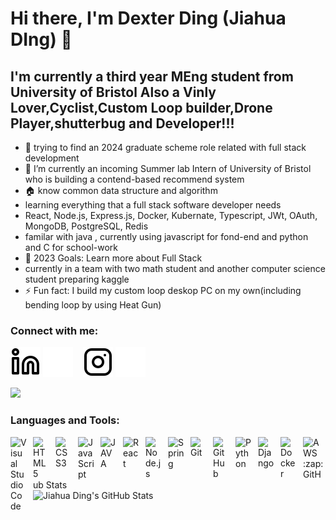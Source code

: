 # Hi there, I'm Dexter Ding (Jiahua DIng) 👋 


## I'm currently a third year MEng student from University of Bristol Also a Vinly Lover,Cyclist,Custom Loop builder,Drone Player,shutterbug and Developer!!!

- 👯 trying to find an 2024 graduate scheme role related with full stack development 
- 🌱 I’m currently an incoming Summer lab Intern of University of Bristol who is building a contend-based recommend system 
- 🏠 know common data structure and algorithm 
-    learning everything that a full stack software developer needs  
-    React, Node.js, Express.js, Docker, Kubernate, Typescript, JWt, OAuth, MongoDB, PostgreSQL, Redis
-   familar with java , currently using javascript for fond-end and python and C for school-work
- 🥅 2023 Goals: Learn more about Full Stack 
-    currently in a team with two math student and another computer science student preparing kaggle 
- ⚡ Fun fact: I build my custom loop deskop PC on my own(including bending loop by using Heat Gun)



### Connect with me:

[![website](./img/linkedin-light.svg)](https://www.linkedin.com/in/jiahua-ding-7933b1198/#gh-light-mode-only)
[![website](./img/linkedin-dark.svg)](https://www.linkedin.com/in/jiahua-ding-7933b1198/-dark-mode-only)
&nbsp;&nbsp;
[![website](./img/instagram-light.svg)](https://www.instagram.com/dieluft.ding.jd/#gh-light-mode-only)
[![website](./img/instagram-dark.svg)](https://www.instagram.com/dieluft.ding.jd/#gh-dark-mode-only)

<img align="right">
  <img width="250" src="https://media.tenor.com/wkjOrQp6eJgAAAAd/i-am-iron-man-iron-man.gif">
</img>

### Languages and Tools:

<img align="left" alt="Visual Studio Code" width="26px" src="https://cdn.jsdelivr.net/gh/devicons/devicon/icons/vscode/vscode-original.svg" style="padding-right:10px;" />
<img align="left" alt="HTML5" width="26px" src="https://cdn.jsdelivr.net/gh/devicons/devicon/icons/html5/html5-original.svg" style="padding-right:10px;" />
<img align="left" alt="CSS3" width="26px" src="https://cdn.jsdelivr.net/gh/devicons/devicon/icons/css3/css3-original.svg" style="padding-right:10px;" />
<img align="left" alt="JavaScript" width="26px" src="https://cdn.jsdelivr.net/gh/devicons/devicon/icons/javascript/javascript-original.svg" style="padding-right:10px;" />
<img align="left" alt="JAVA" width="26px" src="https://cdn.jsdelivr.net/gh/devicons/devicon/icons/java/java-original-wordmark.svg" style="padding-right:10px;" />
<img align="left" alt="React" width="26px" src="https://cdn.jsdelivr.net/gh/devicons/devicon/icons/react/react-original.svg" style="padding-right:10px;" />
<img align="left" alt="Node.js" width="26px" src="https://cdn.jsdelivr.net/gh/devicons/devicon/icons/nodejs/nodejs-original.svg" style="padding-right:10px;" />
<img align="left" alt="Spring" width="26px" src="https://cdn.jsdelivr.net/gh/devicons/devicon/icons/spring/spring-original-wordmark.svg" style="padding-right:10px;" />
<!-- [<img align="left" alt="MongoDB" width="26px" src="https://cdn.jsdelivr.net/gh/devicons/devicon/icons/mongodb/mongodb-original.svg" style="padding-right:10px;" />][webdevplaylist] -->
<img align="left" alt="Git" width="26px" src="https://cdn.jsdelivr.net/gh/devicons/devicon/icons/git/git-original.svg" style="padding-right:10px;" />
<img align="left" alt="GitHub" width="26px" src="https://user-images.githubusercontent.com/3369400/139447912-e0f43f33-6d9f-45f8-be46-2df5bbc91289.png" style="padding-right:10px;" />
<img align="left" alt="Python" width="26px" src="https://cdn.jsdelivr.net/gh/devicons/devicon/icons/python/python-original.svg" style="padding-right:10px;" />
<img align="left" alt="Django" width="26px" src="https://cdn.jsdelivr.net/gh/devicons/devicon/icons/django/django-original.svg" style="padding-right:10px;" />
<img align="left" alt="Docker" width="26px" src="https://cdn.jsdelivr.net/gh/devicons/devicon/icons/docker/docker-original.svg" style="padding-right:10px;" />
<img align="left" alt="AWS" width="26px" src="https://cdn.jsdelivr.net/gh/devicons/devicon/icons/amazonwebservices/amazonwebservices-original.svg" style="padding-right:10px;" />
<br />
<br />
  <summary>:zap: GitHub Stats</summary>

  <img align="left" alt="Jiahua Ding's GitHub Stats" src="https://github-readme-stats.vercel.app/api?username=dextermayhewjd&show_icons=true&hide_border=false&title_color=ff652f&icon_color=FFE400&bg_color=09131B&text_color=ffffff&border_color=0c1a25" />

